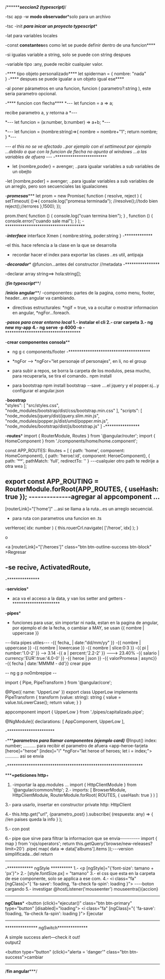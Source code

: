 /*********************seccion2 (typescript)***************/

-tsc app -w **modo observador***solo para un archivo

-tsc -init ***para inicar un proyecto typescript****

-lat para variables locales

-const **constantes**es como let se puede definir dentro de una funcion****

-si igualas variable a string, solo se puede con string despues

-variable tipo :any, puede recibir cualquier valor.

-**** tipo objeto personalizado****
    let spiderman = {
        nombre: "nada"    
    }
-**** despues se puede igualar a un objeto igual ese****

-al poner párametros en una funcion, funcion ( parametro?:string ), este seria
parametro opcional.

-**** funcion con flecha****
*---
let funcion = a => a;

recibe parametro a, y retorna a
*---

*---
let funcion = (a:number, b:number) => a+b;
*---

*---
let funcion = (nombre:string)=>{
    nombre = nombre+"1";
    return nombre;
}
*---

*---
el this no se ve afectado ..por ejemplo con el settimeout por ejemplo ...debido a que con la funcion de flecha no apunta al windows ...a las variables de afuera
*---
-**************************

- let {nombre,poder} = avenger; ..para igualar variables a sub variables de un obejto

-let [nombre,poder] = avenger; ..para igualar variables a sub variables de un arreglo, pero son secuenciales las igualaciones

-*************promesas****************
let prom = new Promise( function ( resolve, reject ) {
   setTimeout( ()=>{
       console.log("promesa terminada");
       //resolve();//todo bien
       reject();//errores
   },1500);
});

prom.then( function () {
    console.log("cuan termina bien");
} , function () {
    console.error("cuando sale mal");
} );
-*************************************

-***interface***
interface Xmen {
    nombre:string,
    poder:string
}
-*************

-el this. hace refencia a la clase en la que se desarrolla

- recordar hacer el index para exportar las clases ..es util, antipaja

-***decorador****
@funcion...antes del constructor //metadata
-****************

-declarar array string==> hola:string[];


/*****************fin typescript*******************/



/****************inicio angular******************/
-componentes: partes de la pagina, como menu, footer, header...en angular va cambiando.

- directivas estructurales: *ngif = true, va a ocultar o mostrar informacion en angular, *ngFor...foreach.

-*****pasos para crear entorno local***
1.- instalar el cli
2.- crar carpeta
3.- ng new my-app
4.- ng serve -p 4000 -o
-*************************************

-******crear componentes consola********
- ng g c components/footer
-**************************************

- *ngFor --> *ngFor="let personaje of personajes", en li, no el group

- para subir a repos, se borra la carpeta de los modulos, pesa mucho, para recuperarla, se tira el comando.. npm install

- para bootstrap npm install bootstrap --save ....el jquery y el popper.sj...y configurar el angular.json

-****boostrap****            
"styles": [
  "src/styles.css",
  "node_modules/bootstrap/dist/css/bootstrap.min.css"
],
"scripts": [
  "node_modules/jquery/dist/jquery.slim.min.js",
  "node_modules/popper.js/dist/umd/popper.min.js",
  "node_modules/bootstrap/dist/js/bootstrap.js"
]
-****************

-****routes*****
import { RouterModule, Routes } from '@angular/router';
import { HomeComponent } from './components/home/home.component';

const APP_ROUTES: Routes = [
  { path: 'home', component: HomeComponent},
  { path: 'heroe/:id', component: HeroeComponent},
  { path: '**', pathMatch: 'full', redirectTo: '' } ---cualquier otro path te redirije a otra wea
];

export const APP_ROUTING = RouterModule.forRoot(APP_ROUTES, { useHash: true });
--------------agregar al appcomponent ...
-----
[routerLink]="['home']" ...asi se llama a la ruta...es un arreglo secuencial.

- para ruta con parametros una funcion en .ts

verHeroe( idx: number ) {
    this.rouerCrl.navigate( ['/heroe', idx] );
}

o

<a [routerLink]="['/heroes']" class="btn btn-outline-success btn-block" >Regresar</a>

-se recive, ActivatedRoute, 
-----

-***************


-******servicios*******
- aca va el acceso a la data, y van los setter and getters
-**********************

-********pipes*********
-  funciones para usar, sin importar ni nada, estan en la pagina de angular, por ejemplo el de la fecha, o cambiar a MAY, se usan {{ nombre | uppercase }}


 ---lista pipes utiles---
    -{{ fecha_ | date:"dd/mm/yy" }}
    -{{ nombre | uppercase }}
    -{{ nombre | lowercase }}
    -{{ nombre | slice:0:3 }}
    -{{ pi | number:'1.0-2' }} --> 3.14
    -{{ a | percent:'2.2-2' }} ---> 23.40%
    -{{ salario | currency:'EUR':true:'4.0-0' }}
    -{{ heroe | json }}
    -{{ valorPromesa | async}}
    -{{ fecha | date:'MMMM - dd'}}
crear pipe

-- ng g p no0mbrepipe  -- 

import { Pipe, PipeTransform } from '@angular/core';

@Pipe({
  name: 'UpperLow'
})
export class  UpperLow implements PipeTransform {
  transform (value: string): string {
    value = value.toLowerCase();
    return value;
  }
}

appcomponent
import { UpperLow } from './pipes/capitalizado.pipe';

@NgModule({
  declarations: [
    AppComponent,
    UpperLow
  ],


-**********************

-********parametros para llamar componentes (ejemplo card)*****
@Input() index: number; .......... para recibir el parametro de afuera
<app-heroe-tarjeta [heroe]="heroe" [index]="i" *ngFor="let heroe of heroes; let i = index;"></app-heroe-tarjeta> ........... asi se envia

-***************************************************************

*********+peticiones http******+
1. -importar la app.modules ... import { HttpClientModule } from '@angular/common/http';
2.- imports: [
    BrowserModule,
    HttpClientModule,
    RouterModule.forRoot( ROUTES, { useHash: true } )
]

3.- para usarlo, insertar en constructor private http: HttpClient

4.- this.http.get("url", {parametro_post} ).subscribe( (respuesta: any) => {
    //en paises queda la info
} );

5.- con post

6.- pipe que sirve para filtrar la informacion que se envia----------
    import { map } from 'rxjs/operators';
    return this.getQuery('browse/new-releases?limit=20')
              .pipe( map( data => data['albums'].items ));---version simplificada...del return

*******************************

-************ ngStyle **********
1.- <p [ngStyle]="{'font-size': tamano + 'px'}">
2.- [style.fontSize.px] = "tamano"
3.- el css que esta en la carpeta de ese componente, solo se applica a ese com.
4.- <i class="fa" [ngClass]="{ 'fa-save': !loading, 'fa-check fa-spin': loading }"></i> ----boton cargando
5.- investigar @hostListener('mouseenter') mouseentra(){accion}
*******************************

************ngClass*************
<button (click)="ejecutar()"
        class="btn btn-primary"
        type="button"
        [disabled]="loading">
  <i class="fa" [ngClass]="{ 'fa-save': !loading, 'fa-check fa-spin': loading }"></i>
  Ejecutar
</button>
********************************


*************** ngSwitch**************
<div [ngSwitch] = "alerta">
  <div *ngSwitchCase="'success'"><div class="alert alert-success" role="alert">
    A simple success alert—check it out!
  </div></div>
  <div *ngSwitchDefault>output2</div>
</div>

<button type="button" (click)="alerta = 'danger'" class="btn btn-success">cambiar</button>
**************************************

/******************fin angular*********************/

